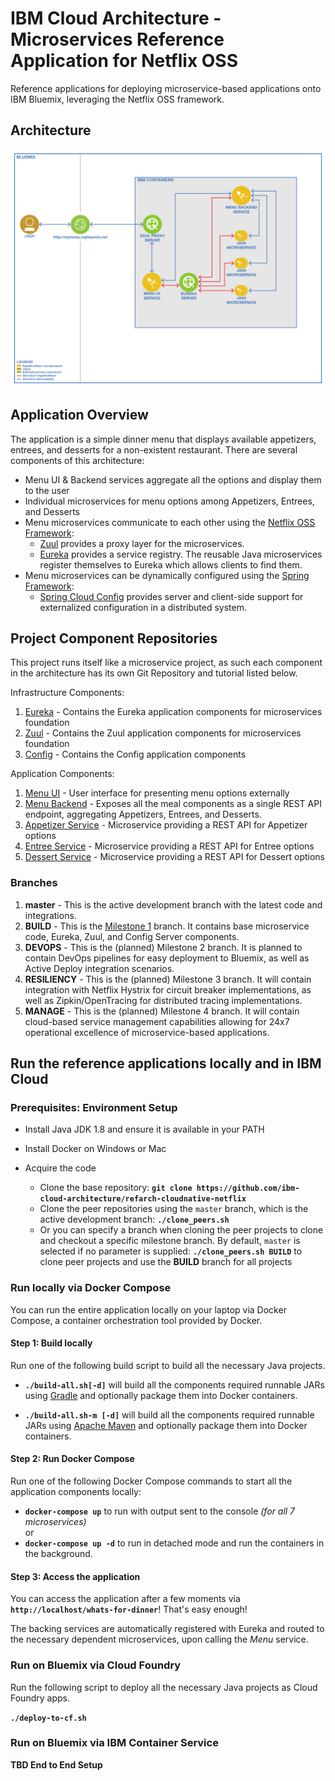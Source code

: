 # IBM Cloud Architecture - Microservices Reference Application for Netflix OSS

Reference applications for deploying microservice-based applications onto IBM Bluemix, leveraging the Netflix OSS framework.

## Architecture

  ![Application Architecture](static/imgs/wfd-arch-v1.png?raw=true)

## Application Overview

The application is a simple dinner menu that displays available appetizers, entrees, and desserts for a non-existent restaurant.  There are several components of this architecture:

- Menu UI & Backend services aggregate all the options and display them to the user
- Individual microservices for menu options among Appetizers, Entrees, and Desserts
- Menu microservices communicate to each other using the [Netflix OSS Framework](https://netflix.github.io/):
    - [Zuul](https://github.com/Netflix/zuul) provides a proxy layer for the microservices.  
    - [Eureka](https://github.com/Netflix/eureka) provides a service registry.  The reusable Java microservices register themselves to Eureka which allows clients to find them.
- Menu microservices can be dynamically configured using the [Spring Framework](https://spring.io/):
    - [Spring Cloud Config](https://cloud.spring.io/spring-cloud-config/) provides server and client-side support for externalized configuration in a distributed system.

## Project Component Repositories

This project runs itself like a microservice project, as such each component in the architecture has its own Git Repository and tutorial listed below.  

Infrastructure Components:  

1. [Eureka](https://github.com/ibm-cloud-architecture/refarch-cloudnative-netflix-eureka)  - Contains the Eureka application components for microservices foundation  
2. [Zuul](https://github.com/ibm-cloud-architecture/refarch-cloudnative-netflix-zuul)  - Contains the Zuul application components for microservices foundation  
3. [Config](https://github.com/ibm-cloud-architecture/refarch-cloudnative-spring-config) - Contains the Config application components

Application Components:  

1. [Menu UI](https://github.com/ibm-cloud-architecture/refarch-cloudnative-wfd-ui)  - User interface for presenting menu options externally  
2. [Menu Backend](https://github.com/ibm-cloud-architecture/refarch-cloudnative-wfd-menu)  - Exposes all the meal components as a single REST API endpoint, aggregating Appetizers, Entrees, and Desserts.  
3. [Appetizer Service](https://github.com/ibm-cloud-architecture/refarch-cloudnative-wfd-appetizer)  - Microservice providing a REST API for Appetizer options
4. [Entree Service](https://github.com/ibm-cloud-architecture/refarch-cloudnative-wfd-entree)  - Microservice providing a REST API for Entree options  
5. [Dessert Service](https://github.com/ibm-cloud-architecture/refarch-cloudnative-wfd-dessert)  - Microservice providing a REST API for Dessert options  

### Branches

1.  **master** - This is the active development branch with the latest code and integrations.  
2.  **BUILD** - This is the [Milestone 1](https://github.com/ibm-cloud-architecture/refarch-cloudnative-netflix/tree/BUILD) branch.  It contains base microservice code, Eureka, Zuul, and Config Server components.
3.  **DEVOPS** - This is the (planned) Milestone 2 branch.  It is planned to contain DevOps pipelines for easy deployment to Bluemix, as well as Active Deploy integration scenarios.
4.  **RESILIENCY** - This is the (planned) Milestone 3 branch.  It will contain integration with Netflix Hystrix for circuit breaker implementations, as well as Zipkin/OpenTracing for distributed tracing implementations.
5.  **MANAGE** - This is the (planned) Milestone 4 branch.  It will contain cloud-based service management capabilities allowing for 24x7 operational excellence of microservice-based applications.

## Run the reference applications locally and in IBM Cloud

### Prerequisites: Environment Setup

- Install Java JDK 1.8 and ensure it is available in your PATH
- Install Docker on Windows or Mac

- Acquire the code
  - Clone the base repository:
    **`git clone https://github.com/ibm-cloud-architecture/refarch-cloudnative-netflix`**
  - Clone the peer repositories using the `master` branch, which is the active development branch:
    **`./clone_peers.sh`**
  - Or you can specify a branch when cloning the peer projects to clone and checkout a specific milestone branch.  By default, `master` is selected if no parameter is supplied:
    **`./clone_peers.sh BUILD`** to clone peer projects and use the **BUILD** branch for all projects

### Run locally via Docker Compose

You can run the entire application locally on your laptop via Docker Compose, a container orchestration tool provided by Docker.

#### Step 1: Build locally

Run one of the following build script to build all the necessary Java projects.  

-   **`./build-all.sh[-d]`** will build all the components required runnable JARs using [Gradle](https://gradle.org/) and optionally package them into Docker containers.

-   **`./build-all.sh-m [-d]`** will build all the components required runnable JARs using [Apache Maven](https://maven.apache.org/) and optionally package them into Docker containers.

#### Step 2: Run Docker Compose

Run one of the following Docker Compose commands to start all the application components locally:

  - **`docker-compose up`** to run with output sent to the console _(for all 7 microservices)_  
    or  
  - **`docker-compose up -d`** to run in detached mode and run the containers in the background.  

#### Step 3: Access the application

You can access the application after a few moments via **`http://localhost/whats-for-dinner`**!  That's easy enough!  

The backing services are automatically registered with Eureka and routed to the necessary dependent microservices, upon calling the _Menu_ service.

### Run on Bluemix via Cloud Foundry

Run the following script to deploy all the necessary Java projects as Cloud Foundry apps.

  **`./deploy-to-cf.sh`**

### Run on Bluemix via IBM Container Service

**TBD End to End Setup**
